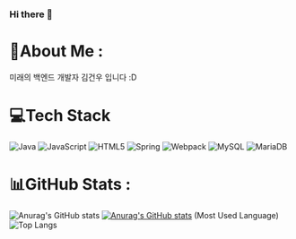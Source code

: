 ### Hi there 👋

<!--
**KimGunWoo9595/KimGunWoo9595** is a ✨ _special_ ✨ repository because its `README.md` (this file) appears on your GitHub profile.

Here are some ideas to get you started:

- 🔭 I’m currently working on ...
- 🌱 I’m currently learning ...
- 👯 I’m looking to collaborate on ...
- 🤔 I’m looking for help with ...
- 💬 Ask me about ...
- 📫 How to reach me: ...
- 😄 Pronouns: ...
- ⚡ Fun fact: ...
-->
 # 💫About Me :
미래의 백엔드 개발자 김건우 입니다 :D

# 💻Tech Stack
![Java](https://img.shields.io/badge/java-%23ED8B00.svg?style=flat&logo=java&logoColor=white) 
![JavaScript](https://img.shields.io/badge/javascript-%23323330.svg?style=flat&logo=javascript&logoColor=%23F7DF1E) 
![HTML5](https://img.shields.io/badge/html5-%23E34F26.svg?style=flat&logo=html5&logoColor=white) 
![Spring](https://img.shields.io/badge/spring-%236DB33F.svg?style=flat&logo=spring&logoColor=white) 
![Webpack](https://img.shields.io/badge/webpack-%238DD6F9.svg?style=flat&logo=webpack&logoColor=black) 
![MySQL](https://img.shields.io/badge/mysql-%2300f.svg?style=flat&logo=mysql&logoColor=white) 
![MariaDB](https://img.shields.io/badge/MariaDB-003545?style=flat&logo=mariadb&logoColor=white) 

# 📊GitHub Stats :

![Anurag's GitHub stats](https://github-readme-stats.vercel.app/api?username=KimGunWoo9595&theme=rose_pine&show_icons=true)
[![Anurag's GitHub stats](https://github-readme-stats.vercel.app/api?username=KimGunWoo9595)](https://github.com/KimGunWoo9595/github-readme-stats)
(Most Used Language)
![Top Langs](https://github-readme-stats.vercel.app/api/top-langs/?username=KimGunWoo9595)
